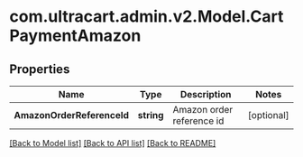 # com.ultracart.admin.v2.Model.CartPaymentAmazon
## Properties

Name | Type | Description | Notes
------------ | ------------- | ------------- | -------------
**AmazonOrderReferenceId** | **string** | Amazon order reference id | [optional] 


[[Back to Model list]](../README.md#documentation-for-models) [[Back to API list]](../README.md#documentation-for-api-endpoints) [[Back to README]](../README.md)


